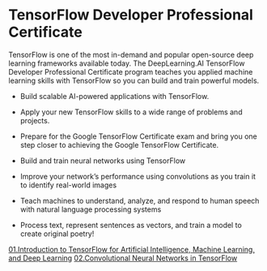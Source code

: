 # TensorFlow Developer Professional Certificate
TensorFlow is one of the most in-demand and popular open-source deep learning frameworks available today. The DeepLearning.AI TensorFlow Developer Professional Certificate program teaches you applied machine learning skills with TensorFlow so you can build and train powerful models.
- Build scalable AI-powered applications with TensorFlow. 
- Apply your new TensorFlow skills to a wide range of problems and projects. 
- Prepare for the Google TensorFlow Certificate exam and bring you one step closer to achieving the Google TensorFlow Certificate.

- Build and train neural networks using TensorFlow
- Improve your network’s performance using convolutions as you train it to identify real-world images
- Teach machines to understand, analyze, and respond to human speech with natural language processing systems
- Process text, represent sentences as vectors, and train a model to create original poetry!

[01.Introduction to TensorFlow for Artificial Intelligence, Machine Learning, and Deep Learning](https://github.com/udaypratapyati/DeepLearning_With_Tensorflow2/tree/master/05.TensorFlow%20Developer%20Professional%20Certificate/01.Introduction-tensorflow)
[02.Convolutional Neural Networks in TensorFlow](https://github.com/udaypratapyati/DeepLearning_With_Tensorflow2/tree/master/05.TensorFlow%20Developer%20Professional%20Certificate/02.ConvolutionalNeuralNetwork)
